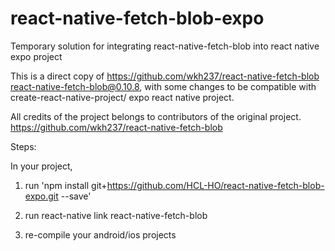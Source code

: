 # react-native-fetch-blob-expo
Temporary solution for integrating react-native-fetch-blob into react native expo project

This is a direct copy of https://github.com/wkh237/react-native-fetch-blob react-native-fetch-blob@0.10.8, with some changes to be compatible with create-react-native-project/ expo react native project.

All credits of the project belongs to contributors of the original project.
https://github.com/wkh237/react-native-fetch-blob

Steps:

In your project, 

1. run 'npm install git+https://github.com/HCL-HO/react-native-fetch-blob-expo.git --save'

2. run react-native link react-native-fetch-blob

3. re-compile your android/ios projects
